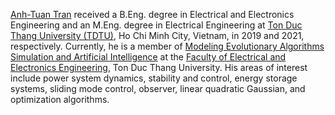 <a href="https://scholar.google.com/citations?hl=en&user=xrvf7L4AAAAJ&view_op=list_works&sortby=pubdate">Anh-Tuan Tran</a> received a B.Eng. degree in Electrical and Electronics Engineering and an M.Eng. degree in Electrical Engineering at <a href="https://tdtu.edu.vn/en">Ton Duc Thang University (TDTU)</a>, Ho Chi Minh City, Vietnam, in 2019 and 2021, respectively. Currently, he is a member of <a href="https://feee.tdtu.edu.vn/en/science-technology/research-groups/modeling-evolutionary-algorithms-simulation-and-artificial">Modeling Evolutionary Algorithms Simulation and Artificial Intelligence</a> at the <a href="https://feee.tdtu.edu.vn/en">Faculty of Electrical and Electronics Engineering</a>, Ton Duc Thang University. His areas of interest include power system dynamics, stability and control, energy storage systems, sliding mode control, observer, linear quadratic Gaussian, and optimization algorithms.